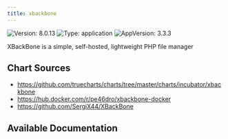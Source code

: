 ```yaml
---
title: xbackbone
---
```


![Version: 8.0.13](https://img.shields.io/badge/Version-8.0.13-informational?style=flat-square) ![Type: application](https://img.shields.io/badge/Type-application-informational?style=flat-square) ![AppVersion: 3.3.3](https://img.shields.io/badge/AppVersion-3.3.3-informational?style=flat-square)

XBackBone is a simple, self-hosted, lightweight PHP file manager

## Chart Sources

- https://github.com/truecharts/charts/tree/master/charts/incubator/xbackbone
- https://hub.docker.com/r/pe46dro/xbackbone-docker
- https://github.com/SergiX44/XBackBone

## Available Documentation


